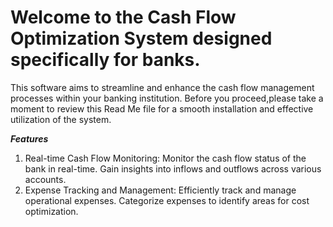 # Welcome to the Cash Flow Optimization System designed specifically for banks.
This software aims to streamline and enhance the cash flow management processes within your banking institution. Before you proceed,please take a moment to review this Read Me file for a smooth installation and effective utilization of the system.


***Features***
1. Real-time Cash Flow Monitoring:
Monitor the cash flow status of the bank in real-time.
Gain insights into inflows and outflows across various accounts.
2. Expense Tracking and Management:
Efficiently track and manage operational expenses.
Categorize expenses to identify areas for cost optimization.
